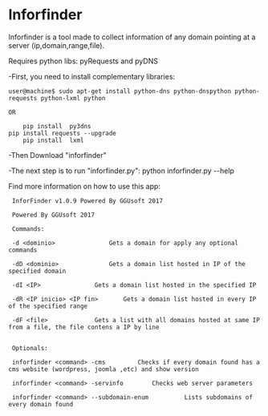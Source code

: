 Inforfinder
===========

Inforfinder is a tool made to collect information of any domain pointing at a server (ip,domain,range,file).

Requires python libs: pyRequests and pyDNS

-First, you need to install complementary libraries: 
	
	user@machine$ sudo apt-get install python-dns python-dnspython python-requests python-lxml python

	OR

        pip install  py3dns
	pip install requests --upgrade
        pip install  lxml
	
-Then Download "inforfinder"

-The next step is to run "inforfinder.py": python inforfinder.py --help

Find more information on how to use this app:
	 
	 InforFinder v1.0.9 Powered By GGUsoft 2017

	 Powered By GGUsoft 2017

	 Commands:

	 -d <dominio>				Gets a domain for apply any optional commands

	 -dD <dominio>				Gets a domain list hosted in IP of the specified domain

	 -dI <IP>				Gets a domain list hosted in the specified IP 

	 -dR <IP inicio> <IP fin>		Gets a domain list hosted in every IP of the specified range

	 -dF <file>				Gets a list with all domains hosted at same IP from a file, the file contens a IP by line


	 Optionals:

	 inforfinder <command> -cms			Checks if every domain found has a cms website (wordpress, joomla ,etc) and show version

	 inforfinder <command> -servinfo		Checks web server parameters

	 inforfinder <command> --subdomain-enum          Lists subdomains of every domain found
